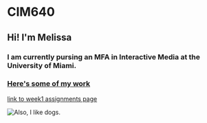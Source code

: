 # CIM640
## Hi! I'm Melissa
### I am currently pursing an MFA in Interactive Media at the University of Miami. 

### [Here's some of my work](http://www.melissa-gutierrez.com)



[link to week1 assignments page](https://github.com/melissagutierrez/cim640/tree/master/week1/readme.md)


![Also, I like dogs.](https://www.dogbreedinfo.com/images19/EnglishCockerSpanielsAJLeftTommieLacono.JPG)
